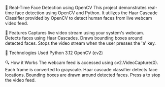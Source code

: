 🧠 Real-Time Face Detection using OpenCV
This project demonstrates real-time face detection using OpenCV and Python.
It utilizes the Haar Cascade Classifier provided by OpenCV to detect human faces from live webcam video feed.

📸 Features
Captures live video stream using your system's webcam.
Detects faces using Haar Cascades.
Draws bounding boxes around detected faces.
Stops the video stream when the user presses the 'a' key.

🧰 Technologies Used
Python 3.12
OpenCV (cv2)

🔍 How it Works
The webcam feed is accessed using cv2.VideoCapture(0).
Each frame is converted to grayscale.
Haar cascade classifier detects face locations.
Bounding boxes are drawn around detected faces.
Press a to stop the video feed.
